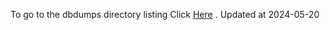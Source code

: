 To go to the dbdumps directory listing Click [Here](https://ipfs.io/ipfs/bafkreia7i42de7mn5azpj3dnbwbmmh72fekpdkrr4sysm5aj35rmlcgvb4) . Updated at 2024-05-20